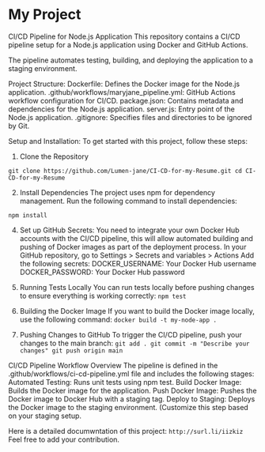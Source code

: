 
# My Project
CI/CD Pipeline for Node.js Application
This repository contains a CI/CD pipeline setup for a Node.js application using Docker and GitHub Actions. 

The pipeline automates testing, building, and deploying the application to a staging environment.

Project Structure:
Dockerfile: Defines the Docker image for the Node.js application.
.github/workflows/maryjane_pipeline.yml: GitHub Actions workflow configuration for CI/CD.
package.json: Contains metadata and dependencies for the Node.js application.
server.js: Entry point of the Node.js application.
.gitignore: Specifies files and directories to be ignored by Git.

Setup and Installation:
To get started with this project, follow these steps:

1. Clone the Repository

`git clone https://github.com/Lumen-jane/CI-CD-for-my-Resume.git
cd CI-CD-for-my-Resume`

2. Install Dependencies
The project uses npm for dependency management. Run the following command to install dependencies:

`npm install`

4. Set up GitHub Secrets:
You need to integrate your own Docker Hub accounts with the CI/CD pipeline, this will allow automated building and pushing of Docker images as part of the deployment process.
In your GitHub repository, go to Settings > Secrets and variables > Actions Add the following secrets:
DOCKER_USERNAME: Your Docker Hub username
DOCKER_PASSWORD: Your Docker Hub password

5. Running Tests Locally
You can run tests locally before pushing changes to ensure everything is working correctly:
`npm test`

6. Building the Docker Image
If you want to build the Docker image locally, use the following command:
`docker build -t my-node-app .`

7. Pushing Changes to GitHub
To trigger the CI/CD pipeline, push your changes to the main branch:
`git add .
git commit -m "Describe your changes"
git push origin main
`

CI/CD Pipeline
Workflow Overview
The pipeline is defined in the .github/workflows/ci-cd-pipeline.yml file and includes the following stages:
Automated Testing: Runs unit tests using npm test.
Build Docker Image: Builds the Docker image for the application.
Push Docker Image: Pushes the Docker image to Docker Hub with a staging tag.
Deploy to Staging: Deploys the Docker image to the staging environment. (Customize this step based on your staging setup.


Here is a detailed documwntation of this project:
`http://surl.li/iizkiz
`
Feel free to add your contribution.

